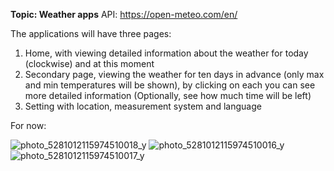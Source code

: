 **Topic: Weather apps**
API: https://open-meteo.com/en/

The applications will have three pages:
1. Home, with viewing detailed information about the weather for today (clockwise) and at this moment
2. Secondary page, viewing the weather for ten days in advance (only max and min temperatures will be shown), by clicking on each you can see more detailed information (Optionally, see how much time will be left)
3. Setting with location, measurement system and language


For now:

![photo_5281012115974510018_y](https://github.com/zhanserikAmangeldi/androidFinalProject/assets/78289576/48296d55-7f3f-4b29-87f2-830d844aefb9)
![photo_5281012115974510016_y](https://github.com/zhanserikAmangeldi/androidFinalProject/assets/78289576/66b89b34-1e8f-4ccc-b866-186ea419e965)
![photo_5281012115974510017_y](https://github.com/zhanserikAmangeldi/androidFinalProject/assets/78289576/a37914c9-9fa2-4e1c-bd80-fbc20939b341)
